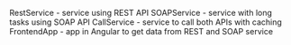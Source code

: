 RestService - service using REST API
SOAPService - service with long tasks using SOAP API
CallService - service to call both APIs with caching
FrontendApp - app in Angular to get data from REST and SOAP service
